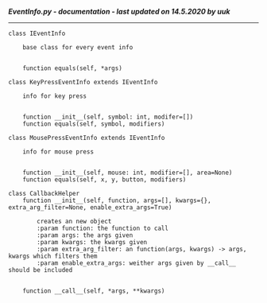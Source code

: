 ***EventInfo.py - documentation - last updated on 14.5.2020 by uuk***
___

    class IEventInfo
        
        base class for every event info
        

        function equals(self, *args)

    class KeyPressEventInfo extends IEventInfo
        
        info for key press
        

        function __init__(self, symbol: int, modifer=[])
        function equals(self, symbol, modifiers)

    class MousePressEventInfo extends IEventInfo
        
        info for mouse press
        

        function __init__(self, mouse: int, modifier=[], area=None)
        function equals(self, x, y, button, modifiers)

    class CallbackHelper
        function __init__(self, function, args=[], kwargs={}, extra_arg_filter=None, enable_extra_args=True)
            
            creates an new object
            :param function: the function to call
            :param args: the args given
            :param kwargs: the kwargs given
            :param extra_arg_filter: an function(args, kwargs) -> args, kwargs which filters them
            :param enable_extra_args: weither args given by __call__ should be included
            

        function __call__(self, *args, **kwargs)